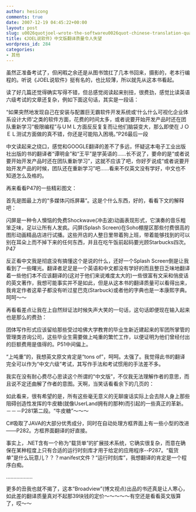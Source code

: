 ```yaml
---
author: hesicong
comments: true
date: 2007-12-19 04:45:22+00:00
layout: post
slug: u0026quotjoel-wrote-the-softwareu0026quot-chinese-translation-quality-is-disappointing
title: 《JOEL说软件》中文版翻译质量令人失望
wordpress_id: 284
categories:
- 其他
---
```


虽然正准备考试了，但闲暇之余还是从图书馆扛了几本书回来，摄影的，老本行编程的。听说《JOEL说软件》挺有名的，也比较薄，所以就先从这本书看起。

读了好几篇还觉得确实写得不错，但总感觉阅读起来别扭，很费劲，感觉比读英语六级考试的文章还复杂，例如下面这句话，其实是一段话：

“如果突然地发现自己在安装与配置巨无霸软件开发系统或‘什么什么可视化企业体系设计大师’之类的软件方面，花费的时间太多，或者说要开始开发产品时还在团队重新学习“极限编程”与ＵＭＬ方面反反复复而让他们脑袋变大，那么即使在ＪＯＥＬ测试方面做的真不错，你还是可能陷入困境。”P26最后一段

中文读起来之绕口，感觉和GOOGLE翻译的差不了多远，怀疑这本电子工业出版社出版的书的翻译者“谭明金”和“王平”是学英语的……长不说了，要命的是“或者说要开始开发产品时还在团队重新学习”，这就不应该了吧，你好歹说成“或者说要开始开发产品的时候，团队还在重新学习”吧……看来不仅英文没有学好，中文也不知道怎么及格的。

再来看看P47的一些精彩图文：

首先是图最上方的“多媒体闪烁屏幕”。这是个什么东西，好的，看看下文的解释吧：

闪屏是一种令人懊恼的免费Shockwave(冲击波)动画表现形式，它演奏的音乐粗笨乏味，足以让所有人发疯。闪屏(Splash Screen)在Soho棚屋区那些付费很高的图形动画精品店进行试播。这些开店的人整日里带着狗上班，带着能够找到的可以别在耳朵上而不掉下来的任何东西，并且在吃午饭前起码要光顾Starbucks四次。P47

反正看中文我是彻底没有搞懂这个是说的什么，还好一个Splash Screen倒是让我看到了一些曙光。翻译者足足是一个英语和中文都没有学好的而且整日乏味地翻译着一些他们本不应该翻译的(这对于他们来说难度太大的)一些很富有文采和俏皮话的英文著作，我想可能事实并不是如此，但是从这本书的翻译质量可以看得出来，我肯定作者这辈子都没有听过星巴克(Starbuck)或者他的字典也是一本康熙字典。呵呵～～

再看看差点让我在上自然辩证法时候失声大笑的一句话，这句话即便现在输入起来也是那么的费劲：

团体写作形式应该留给那些受过哈佛大学教育的毕业生新近建起来的军团所掌管的管理类咨询公司，这些毕业生需要做上吨重的繁忙工作，以便证明为他们曾经付出的巨额费用是值得的。P51中间偏上。

“上吨重”的，我想英文原文肯定是“tons of”，呵呵。太强了。我觉得此书的翻译完全可以作为“中文六级”考试，其写作手法和考试惯用的手法差不多。

我实在没有耐心费尽心思读这个所谓的“中文版”，不仅我无法理解作者的意思，而且说不定还曲解了作者的意图。天啊，当笑话看看余下的几页的：

如此看来，很有希望的是，所有这些毫无意义的无聊废话实际上会去除人身上那些阻碍创造性发挥的牛皮糖(就像UserLand拥有的那种)而引起的一些真正的革新。－－－P281第二段。“牛皮糖”～～～

C#吸取了JAVA的大部分优秀成分，同时在自动处理方框界面上有一些小型的改进——P282。方框界面翻译的好直接。

事实上，.NET含有一个称为“载货单”的扩展技术系统，它确实很复杂，而意在确保在某种程度上只有合适的运行时刻库才用于给定的应用程序--P287。“载货单”是什么玩意儿？？？manifest文件？“运行时刻库”，我想翻译的肯定是一个程序白痴。

………………

更多的丑我也就不揭了，这本“Broadview”(博文视点)出品的书还真是让人寒心，如此差的翻译质量真对不起那39块钱的定价～～～～～有空还是看看英文版算了，哎～～

